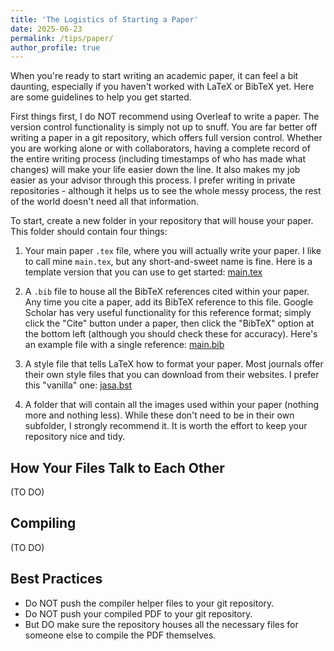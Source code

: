 ```yaml
---
title: 'The Logistics of Starting a Paper'
date: 2025-06-23
permalink: /tips/paper/
author_profile: true
---
```


When you're ready to start writing an academic paper, it can feel a bit daunting, especially if you haven't worked with LaTeX or BibTeX yet.  Here are some guidelines to help you get started.

First things first, I do NOT recommend using Overleaf to write a paper.  The version control functionality is simply not up to snuff.  You are far better off writing a paper in a git repository, which offers full version control.  Whether you are working alone or with collaborators, having a complete record of the entire writing process (including timestamps of who has made what changes) will make your life easier down the line.  It also makes my job easier as your advisor through this process.  I prefer writing in private repositories - although it helps us to see the whole messy process, the rest of the world doesn't need all that information.

To start, create a new folder in your repository that will house your paper.  This folder should contain four things:

1. Your main paper `.tex` file, where you will actually write your paper.  I like to call mine `main.tex`, but any short-and-sweet name is fine.  Here is a template version that you can use to get started: [main.tex](/files/main.tex)

2. A `.bib` file to house all the BibTeX references cited within your paper.  Any time you cite a paper, add its BibTeX reference to this file.  Google Scholar has very useful functionality for this reference format; simply click the "Cite" button under a paper, then click the "BibTeX" option at the bottom left (although you should check these for accuracy).  Here's an example file with a single reference: [main.bib](/files/main.bib)

3. A style file that tells LaTeX how to format your paper.  Most journals offer their own style files that you can download from their websites.  I prefer this "vanilla" one: [jasa.bst](/files/jasa.bst)

4. A folder that will contain all the images used within your paper (nothing more and nothing less).  While these don't need to be in their own subfolder, I strongly recommend it.  It is worth the effort to keep your repository nice and tidy.

How Your Files Talk to Each Other
------

(TO DO)


Compiling
------

(TO DO)

Best Practices
------

* Do NOT push the compiler helper files to your git repository.
* Do NOT push your compiled PDF to your git repository.
* But DO make sure the repository houses all the necessary files for someone else to compile the PDF themselves.